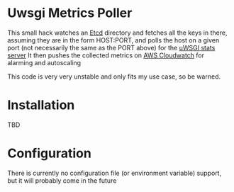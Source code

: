 Uwsgi Metrics Poller
====================

This small hack watches an [Etcd](https://github.com/coreos/etcd) directory and fetches all the keys
in there, assuming they are in the form HOST:PORT, and polls the host on a given port (not
necessarily the same as the PORT above) for the [uWSGI stats server](https://uwsgi-docs.readthedocs.org/en/latest/StatsServer.html)
It then pushes the collected metrics on [AWS Cloudwatch](https://aws.amazon.com/cloudwatch/) for alarming and autoscaling

This code is very very unstable and only fits my use case, so be warned.

Installation
============

TBD

Configuration
=============

There is currently no configuration file (or environment variable) support, but it will probably come in the future
